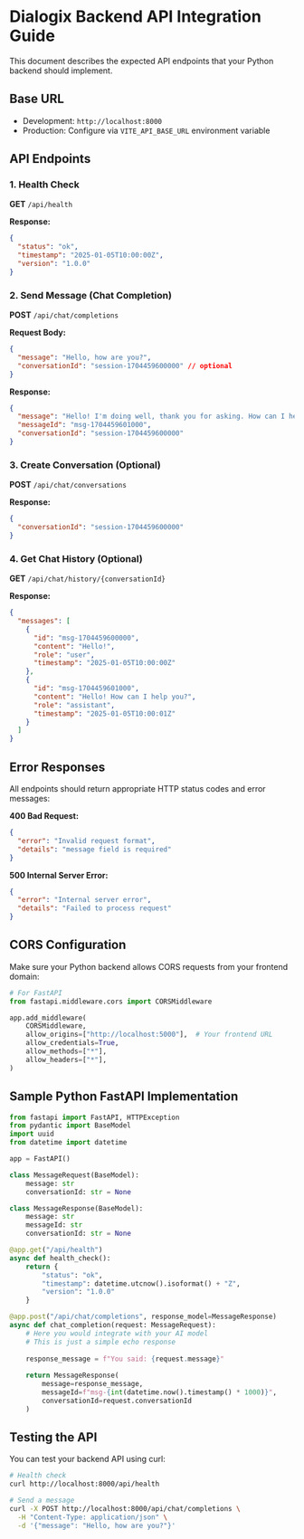 # Dialogix Backend API Integration Guide

This document describes the expected API endpoints that your Python backend should implement.

## Base URL
- Development: `http://localhost:8000`
- Production: Configure via `VITE_API_BASE_URL` environment variable

## API Endpoints

### 1. Health Check
**GET** `/api/health`

**Response:**
```json
{
  "status": "ok",
  "timestamp": "2025-01-05T10:00:00Z",
  "version": "1.0.0"
}
```

### 2. Send Message (Chat Completion)
**POST** `/api/chat/completions`

**Request Body:**
```json
{
  "message": "Hello, how are you?",
  "conversationId": "session-1704459600000" // optional
}
```

**Response:**
```json
{
  "message": "Hello! I'm doing well, thank you for asking. How can I help you today?",
  "messageId": "msg-1704459601000",
  "conversationId": "session-1704459600000"
}
```

### 3. Create Conversation (Optional)
**POST** `/api/chat/conversations`

**Response:**
```json
{
  "conversationId": "session-1704459600000"
}
```

### 4. Get Chat History (Optional)
**GET** `/api/chat/history/{conversationId}`

**Response:**
```json
{
  "messages": [
    {
      "id": "msg-1704459600000",
      "content": "Hello!",
      "role": "user",
      "timestamp": "2025-01-05T10:00:00Z"
    },
    {
      "id": "msg-1704459601000",
      "content": "Hello! How can I help you?",
      "role": "assistant",
      "timestamp": "2025-01-05T10:00:01Z"
    }
  ]
}
```

## Error Responses

All endpoints should return appropriate HTTP status codes and error messages:

**400 Bad Request:**
```json
{
  "error": "Invalid request format",
  "details": "message field is required"
}
```

**500 Internal Server Error:**
```json
{
  "error": "Internal server error",
  "details": "Failed to process request"
}
```

## CORS Configuration

Make sure your Python backend allows CORS requests from your frontend domain:

```python
# For FastAPI
from fastapi.middleware.cors import CORSMiddleware

app.add_middleware(
    CORSMiddleware,
    allow_origins=["http://localhost:5000"],  # Your frontend URL
    allow_credentials=True,
    allow_methods=["*"],
    allow_headers=["*"],
)
```

## Sample Python FastAPI Implementation

```python
from fastapi import FastAPI, HTTPException
from pydantic import BaseModel
import uuid
from datetime import datetime

app = FastAPI()

class MessageRequest(BaseModel):
    message: str
    conversationId: str = None

class MessageResponse(BaseModel):
    message: str
    messageId: str
    conversationId: str = None

@app.get("/api/health")
async def health_check():
    return {
        "status": "ok",
        "timestamp": datetime.utcnow().isoformat() + "Z",
        "version": "1.0.0"
    }

@app.post("/api/chat/completions", response_model=MessageResponse)
async def chat_completion(request: MessageRequest):
    # Here you would integrate with your AI model
    # This is just a simple echo response
    
    response_message = f"You said: {request.message}"
    
    return MessageResponse(
        message=response_message,
        messageId=f"msg-{int(datetime.now().timestamp() * 1000)}",
        conversationId=request.conversationId
    )
```

## Testing the API

You can test your backend API using curl:

```bash
# Health check
curl http://localhost:8000/api/health

# Send a message
curl -X POST http://localhost:8000/api/chat/completions \
  -H "Content-Type: application/json" \
  -d '{"message": "Hello, how are you?"}'
```
